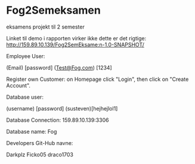 # Fog2Semeksamen
eksamens projekt til 2 semester 

Linket til demo i rapporten virker ikke dette er det rigtige:
http://159.89.10.139/Fog2SemEksame:n-1.0-SNAPSHOT/

Employee User:

(Email) [password] (Test@Fog.com) [1234]

Register own Customer: on Homepage click "Login", then click on "Create Account".

Database user:

(username) [password] (susteven)[hejhejlol1]

Database Connection: 159.89.10.139:3306

Database name: Fog

Developers Git-Hub navne:

Darkplz
Ficko05
draco1703
